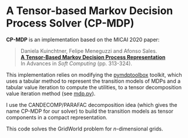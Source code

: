 # A Tensor-based Markov Decision Process Solver (CP-MDP)

**CP-MDP** is an implementation based on the MICAI 2020 paper: 

> Daniela Kuinchtner, Felipe Meneguzzi and Afonso Sales.<br>
> **[A Tensor-Based Markov Decision Process Representation](https://doi.org/10.1007/978-3-030-60884-2_23)**<br>
> In Advances in *Soft Computing* (pp. 313-324).

This implementation relies on modifying the [pymdptoolbox](https://github.com/sawcordwell/pymdptoolbox) toolkit, which uses a tabular method to represent the transition models of MDPs and a tabular value iteration to compute the utilities, to a tensor decomposition value iteration method (see [mdp.py](src/tensor_method_ndimensional/pymdptoolbox/src/mdptoolbox/mdp.py)). 

I use the CANDECOMP/PARAFAC decomposition idea (which gives the name CP-MDP for our solver) to build the transition models as tensor components in a compact representation.

This code solves the GridWorld problem for *n*-dimensional grids.
  


